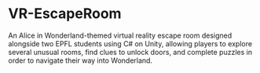 # VR-EscapeRoom

An Alice in Wonderland-themed virtual reality escape room designed alongside two EPFL students using C# on Unity, allowing players to explore several unusual rooms, find clues to unlock doors, and complete puzzles in order to navigate their way into Wonderland.
